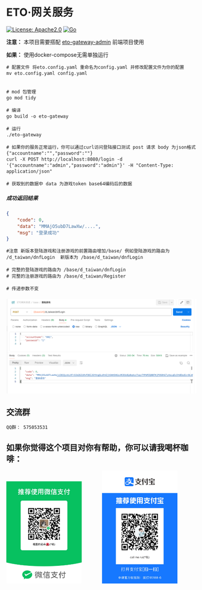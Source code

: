 # ETO·网关服务

[![License: Apache2.0](https://img.shields.io/badge/License-Apache2.0-red.svg)](https://opensource.org/licenses/Apache)
[![Go](https://img.shields.io/badge/Go-1.22.2-blue)](https://golang.dev/)


**注意：** 本项目需要搭配 [eto-gateway-admin](https://github.com/yaoyaochil/eto-gateway-admin) 前端项目使用

**如果：** 使用docker-compose无需单独运行


```shell
# 配置文件 将eto.config.yaml 重命名为config.yaml 并修改配置文件为你的配置
mv eto.config.yaml config.yaml


# mod 包管理
go mod tidy

# 编译
go build -o eto-gateway

# 运行
./eto-gateway

# 如果你的服务正常运行，你可以通过curl访问登陆接口测试 post 请求 body 为json格式 {"accountname":"","password":""}
curl -X POST http://localhost:8080/login -d '{"accountname":"admin","password":"admin"}' -H "Content-Type: application/json"

# 获取到的数据中 data 为游戏token base64编码后的数据
```

##### 成功返回结果
```json
{
    "code": 0,
    "data": "MMAjO5ubD7LawXw/....",
    "msg": "登录成功"
}
```

```shell
#注意 新版本登陆游戏和注册游戏的前置路由增加/base/ 例如登陆游戏的路由为 /d_taiwan/dnfLogin  新版本为 /base/d_taiwan/dnfLogin

# 完整的登陆游戏的路由为 /base/d_taiwan/dnfLogin
# 完整的注册游戏的路由为 /base/d_taiwan/Register

# 传递参数不变
```

##### ![img.png](resource/img.png)



## 交流群
```shell
QQ群： 575053531
```


## 如果你觉得这个项目对你有帮助，你可以请我喝杯咖啡：
<p float="left">
    <img src="resource/wechat_pay.JPG" width="200" style="margin-right: 50px;" />
    <img src="resource/aili_pay.JPG" width="200" />
</p>